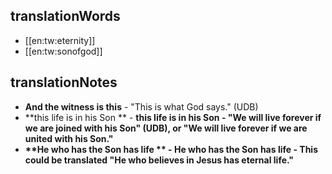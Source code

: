 ## translationWords

* [[en:tw:eternity]]
* [[en:tw:sonofgod]]

## translationNotes

* **And the witness is this** - "This is what God says."  (UDB)
* **this life is in his Son ** - <b>this life is in his Son <b>- "We will live forever if we are joined with his Son" (UDB), or "We will live forever if we are united with his Son."
* **He who has the Son has life ** - <b>He who has the Son has life <b>- This could be translated "He who believes in Jesus has eternal life."
